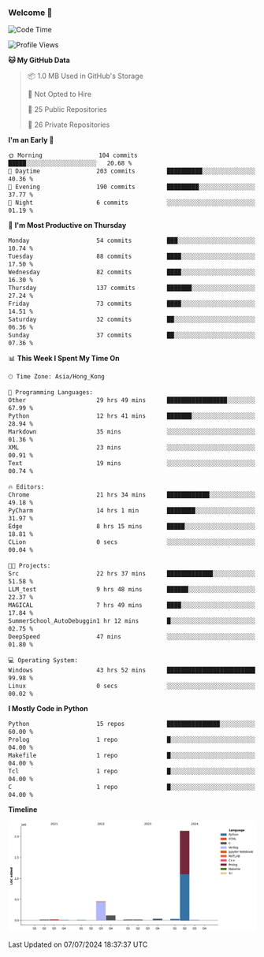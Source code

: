 ### Welcome 👋

<!--START_SECTION:waka-->
![Code Time](http://img.shields.io/badge/Code%20Time-313%20hrs%2042%20mins-blue)

![Profile Views](http://img.shields.io/badge/Profile%20Views-0-blue)

**🐱 My GitHub Data** 

> 📦 1.0 MB Used in GitHub's Storage 
 > 
> 🚫 Not Opted to Hire
 > 
> 📜 25 Public Repositories 
 > 
> 🔑 26 Private Repositories 
 > 
**I'm an Early 🐤** 

```text
🌞 Morning                104 commits         █████░░░░░░░░░░░░░░░░░░░░   20.68 % 
🌆 Daytime                203 commits         ██████████░░░░░░░░░░░░░░░   40.36 % 
🌃 Evening                190 commits         █████████░░░░░░░░░░░░░░░░   37.77 % 
🌙 Night                  6 commits           ░░░░░░░░░░░░░░░░░░░░░░░░░   01.19 % 
```
📅 **I'm Most Productive on Thursday** 

```text
Monday                   54 commits          ███░░░░░░░░░░░░░░░░░░░░░░   10.74 % 
Tuesday                  88 commits          ████░░░░░░░░░░░░░░░░░░░░░   17.50 % 
Wednesday                82 commits          ████░░░░░░░░░░░░░░░░░░░░░   16.30 % 
Thursday                 137 commits         ███████░░░░░░░░░░░░░░░░░░   27.24 % 
Friday                   73 commits          ████░░░░░░░░░░░░░░░░░░░░░   14.51 % 
Saturday                 32 commits          ██░░░░░░░░░░░░░░░░░░░░░░░   06.36 % 
Sunday                   37 commits          ██░░░░░░░░░░░░░░░░░░░░░░░   07.36 % 
```


📊 **This Week I Spent My Time On** 

```text
🕑︎ Time Zone: Asia/Hong_Kong

💬 Programming Languages: 
Other                    29 hrs 49 mins      █████████████████░░░░░░░░   67.99 % 
Python                   12 hrs 41 mins      ███████░░░░░░░░░░░░░░░░░░   28.94 % 
Markdown                 35 mins             ░░░░░░░░░░░░░░░░░░░░░░░░░   01.36 % 
XML                      23 mins             ░░░░░░░░░░░░░░░░░░░░░░░░░   00.91 % 
Text                     19 mins             ░░░░░░░░░░░░░░░░░░░░░░░░░   00.74 % 

🔥 Editors: 
Chrome                   21 hrs 34 mins      ████████████░░░░░░░░░░░░░   49.18 % 
PyCharm                  14 hrs 1 min        ████████░░░░░░░░░░░░░░░░░   31.97 % 
Edge                     8 hrs 15 mins       █████░░░░░░░░░░░░░░░░░░░░   18.81 % 
CLion                    0 secs              ░░░░░░░░░░░░░░░░░░░░░░░░░   00.04 % 

🐱‍💻 Projects: 
Src                      22 hrs 37 mins      █████████████░░░░░░░░░░░░   51.58 % 
LLM_test                 9 hrs 48 mins       ██████░░░░░░░░░░░░░░░░░░░   22.37 % 
MAGICAL                  7 hrs 49 mins       ████░░░░░░░░░░░░░░░░░░░░░   17.84 % 
SummerSchool_AutoDebuggin1 hr 12 mins        █░░░░░░░░░░░░░░░░░░░░░░░░   02.75 % 
DeepSpeed                47 mins             ░░░░░░░░░░░░░░░░░░░░░░░░░   01.80 % 

💻 Operating System: 
Windows                  43 hrs 52 mins      █████████████████████████   99.98 % 
Linux                    0 secs              ░░░░░░░░░░░░░░░░░░░░░░░░░   00.02 % 
```

**I Mostly Code in Python** 

```text
Python                   15 repos            ███████████████░░░░░░░░░░   60.00 % 
Prolog                   1 repo              █░░░░░░░░░░░░░░░░░░░░░░░░   04.00 % 
Makefile                 1 repo              █░░░░░░░░░░░░░░░░░░░░░░░░   04.00 % 
Tcl                      1 repo              █░░░░░░░░░░░░░░░░░░░░░░░░   04.00 % 
C                        1 repo              █░░░░░░░░░░░░░░░░░░░░░░░░   04.00 % 
```



**Timeline**

![Lines of Code chart](https://raw.githubusercontent.com/xhj2501/xhj2501/main/assets/bar_graph.png)


 Last Updated on 07/07/2024 18:37:37 UTC
<!--END_SECTION:waka-->



